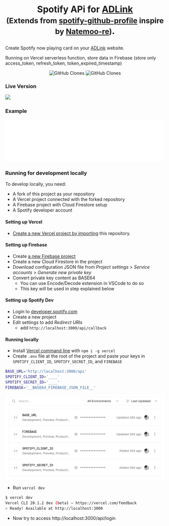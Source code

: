 <h1 align="center">

Spotify APi for [ADLink](https://bit.ly/ADLink-Docs) <br>
<small>(Extends from [spotify-github-profile](https://github.com/kittinan/spotify-github-profile) inspire by [Natemoo-re](https://github.com/natemoo-re))</small>.

</h1>

Create Spotify now playing card on your [ADLink](https://bit.ly/ADLink-Docs) website.

Running on Vercel serverless function, store data in Firebase (store only access_token, refresh_token, token_expired_timestamp)

<p align="center">
    <img alt='GitHub Clones' src='https://img.shields.io/badge/dynamic/json?color=success&label=Clone&query=count&url=https://gist.githubusercontent.com/agcrisbp/7acff1fbf435b6319be7a65a199e75e1/raw/clone.json&logo=github'>
    <img alt='GitHub Clones' src='https://img.shields.io/badge/dynamic/json?color=success&label=Unique&query=uniques&url=https://gist.githubusercontent.com/agcrisbp/7acff1fbf435b6319be7a65a199e75e1/raw/clone.json&logo=githubactions&logoColor=white'>
</p>

### Live Version
<a href="https://bit.ly/redirect-spotify"><img src="https://spotify.aghea.site/api/view.svg?uid=8glrlrg13vyc6hu8tgw6sfvez&cover_image=true&theme=natemoo-re&show_offline=false&background_color=121212&interchange=true&bar_color=ff73ff" /></a>

### Example
![Example](/img/natemoo-re.svg)

### Running for development locally
To develop locally, you need:
- A fork of this project as your repository
- A Vercel project connected with the forked repository
- A Firebase project with Cloud Firestore setup
- A Spotify developer account

#### Setting up Vercel
- [Create a new Vercel project by importing](https://vercel.com/new/import?s=https%3A%2F%2Fgithub.com%2Fagcrisbp%2FSpotify-ADLink&hasTrialAvailable=0&showOptionalTeamCreation=false&project-name=Spotify-ADLink&framework=other&totalProjects=1&remainingProjects=1) this repository.

#### Setting up Firebase
- Create [a new Firebase project](https://console.firebase.google.com/u/0/)
- Create a new Cloud Firestore in the project
- Download configuration JSON file from _Project settings_ > _Service accounts_ > _Generate new private key_
- Convert private key content as BASE64
  - You can use Encode/Decode extension in VSCode to do so
  - This key will be used in step explained below

#### Setting up Spotify Dev
- Login to [developer.spotify.com](https://developer.spotify.com/dashboard/applications)
- Create a new project
- Edit settings to add _Redirect URIs_
  - add `http://localhost:3000/api/callback`

#### Running locally

- Install [Vercel command line](https://vercel.com/download) with `npm i -g vercel`
- Create `.env` file at the root of the project and paste your keys in `SPOTIFY_CLIENT_ID`, `SPOTIFY_SECRET_ID`, and `FIREBASE`

```sh
BASE_URL='http://localhost:3000/api'
SPOTIFY_CLIENT_ID='____'
SPOTIFY_SECRET_ID='____'
FIREBASE='__BASE64_FIREBASE_JSON_FILE__'
```

![Example](/img/env.png)

- Run `vercel dev`

```sh
$ vercel dev
Vercel CLI 20.1.2 dev (beta) — https://vercel.com/feedback
> Ready! Available at http://localhost:3000
```

- Now try to access http://localhost:3000/api/login